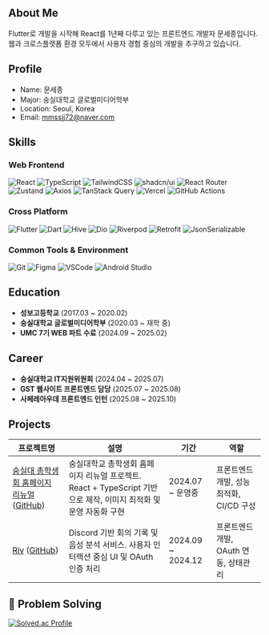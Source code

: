 ## About Me

Flutter로 개발을 시작해 React를 1년째 다루고 있는 프론트엔드 개발자 문세종입니다.<br/>
웹과 크로스플랫폼 환경 모두에서 사용자 경험 중심의 개발을 추구하고 있습니다.

## Profile

- Name: 문세종  
- Major: 숭실대학교 글로벌미디어학부  
- Location: Seoul, Korea
- Email: mmssjj72@naver.com

## Skills

### Web Frontend  
![React](https://img.shields.io/badge/React-61DAFB?style=flat&logo=react&logoColor=white)
![TypeScript](https://img.shields.io/badge/TypeScript-3178C6?style=flat&logo=typescript&logoColor=white)
![TailwindCSS](https://img.shields.io/badge/TailwindCSS-38B2AC?style=flat&logo=tailwind-css&logoColor=white)
![shadcn/ui](https://img.shields.io/badge/shadcn%2Fui-000000?style=flat)
![React Router](https://img.shields.io/badge/React%20Router-CA4245?style=flat&logo=reactrouter&logoColor=white)
<br/>
![Zustand](https://img.shields.io/badge/Zustand-000000?style=flat)
![Axios](https://img.shields.io/badge/Axios-5A29E4?style=flat)
![TanStack Query](https://img.shields.io/badge/TanStack%20Query-FF4154?style=flat)
![Vercel](https://img.shields.io/badge/Vercel-000000?style=flat&logo=vercel&logoColor=white)
![GitHub Actions](https://img.shields.io/badge/GitHub%20Actions-2088FF?style=flat&logo=githubactions&logoColor=white)

### Cross Platform  
![Flutter](https://img.shields.io/badge/Flutter-02569B?style=flat&logo=flutter&logoColor=white)
![Dart](https://img.shields.io/badge/Dart-0175C2?style=flat&logo=dart&logoColor=white)
![Hive](https://img.shields.io/badge/Hive-FADA5E?style=flat)
![Dio](https://img.shields.io/badge/Dio-000000?style=flat)
![Riverpod](https://img.shields.io/badge/Riverpod-40C4FF?style=flat)
![Retrofit](https://img.shields.io/badge/Retrofit-56CCF2?style=flat)
![JsonSerializable](https://img.shields.io/badge/JsonSerializable-00BFA6?style=flat)

### Common Tools & Environment  
![Git](https://img.shields.io/badge/Git%2FGitHub-F05032?style=flat&logo=git&logoColor=white)
![Figma](https://img.shields.io/badge/Figma-F24E1E?style=flat&logo=figma&logoColor=white)
![VSCode](https://img.shields.io/badge/VSCode-007ACC?style=flat&logo=visual-studio-code&logoColor=white)
![Android Studio](https://img.shields.io/badge/Android%20Studio-3DDC84?style=flat&logo=android-studio&logoColor=white)

## Education

- **성보고등학교** (2017.03 ~ 2020.02)
- **숭실대학교 글로벌미디어학부** (2020.03 ~ 재학 중)  
- **UMC 7기 WEB 파트 수료** (2024.09 ~ 2025.02)

## Career

- **숭실대학교 IT지원위원회** (2024.04 ~ 2025.07)
- **GST 웹사이트 프론트엔드 담당** (2025.07 ~ 2025.08)
- **사페레아우데 프론트엔드 인턴** (2025.08 ~ 2025.10)

## Projects

| 프로젝트명 | 설명 | 기간 | 역할 |
|------------|------|------|------|
| [숭실대 총학생회 홈페이지 리뉴얼](https://stu.ssu.ac.kr) ([GitHub](https://github.com/jongse7/homepage-frontend)) | 숭실대학교 총학생회 홈페이지 리뉴얼 프로젝트. React + TypeScript 기반으로 제작, 이미지 최적화 및 운영 자동화 구현 | 2024.07 ~ 운영중 | 프론트엔드 개발, 성능 최적화, CI/CD 구성 |
| [Riv](https://www.riv-discord.online) ([GitHub](https://github.com/OpenRiv/riv-frontend)) | Discord 기반 회의 기록 및 음성 분석 서비스. 사용자 인터랙션 중심 UI 및 OAuth 인증 처리 | 2024.09 ~ 2024.12 | 프론트엔드 개발, OAuth 연동, 상태관리 |

## 💯 Problem Solving

[![Solved.ac Profile](http://mazassumnida.wtf/api/v2/generate_badge?boj=mmssjj72)](https://solved.ac/mmssjj72)
